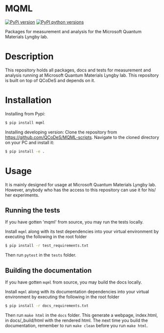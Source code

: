 # MQML

[![PyPi version](https://badge.fury.io/py/mqml.svg)](https://badge.fury.io/py/mqml)
[![PyPI python versions](https://img.shields.io/pypi/pyversions/mqml.svg)](https://pypi.python.org/pypi/mqml/)

Packages for measurement and analysis for the Microsoft Quantum Materials Lyngby lab.

# Description

This repository holds all packages, docs and tests for measurement and analysis running at Microsoft Quantum Materials Lyngby lab.
This repository is built on top of QCoDeS and depends on it.

# Installation

Installing from Pypi:
```bash
$ pip install mqml
```

Installing developing version: Clone the repository from https://github.com/QCoDeS/MQML-scripts. Navigate to the cloned directory on your PC and install it:
```bash
$ pip install -e .
```

# Usage

It is mainly designed for usage at Microsoft Quantum Materials Lyngby lab. However, anybody who has the access to this repository can use it for his/ her experiments.

## Running the tests

If you have gotten 'mqml' from source, you may run the tests locally.

Install `mqml` along with its test dependencies into your virtual environment by executing the following in the root folder

```bash
$ pip install -r test_requirements.txt
```

Then run `pytest` in the `tests` folder.

## Building the documentation

If you have gotten `mqml` from source, you may build the docs locally.

Install `mqml` along with its documentation dependencies into your virtual environment by executing the following in the root folder

```bash
$ pip install -r docs_requirements.txt
```

Then run `make html` in the `docs` folder. This generate a webpage, index.html, in docs/_build/html with the rendered html. The next time you build the documentation, remember to run `make clean` before you run `make html`.
